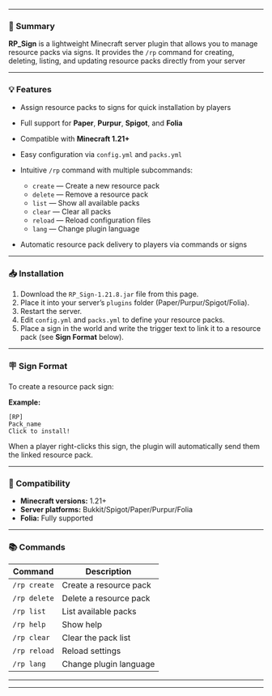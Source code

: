 
---

### 📝 Summary

**RP\_Sign** is a lightweight Minecraft server plugin that allows you to manage resource packs via signs.
It provides the `/rp` command for creating, deleting, listing, and updating resource packs directly from your server

---

### 💡 Features

* Assign resource packs to signs for quick installation by players
* Full support for **Paper**, **Purpur**, **Spigot**, and **Folia**
* Compatible with **Minecraft 1.21+**
* Easy configuration via `config.yml` and `packs.yml`
* Intuitive `/rp` command with multiple subcommands:

  * `create` — Create a new resource pack
  * `delete` — Remove a resource pack
  * `list` — Show all available packs
  * `clear` — Clear all packs
  * `reload` — Reload configuration files
  * `lang` — Change plugin language
* Automatic resource pack delivery to players via commands or signs

---

### 📥 Installation

1. Download the `RP_Sign-1.21.8.jar` file from this page.
2. Place it into your server’s `plugins` folder (Paper/Purpur/Spigot/Folia).
3. Restart the server.
4. Edit `config.yml` and `packs.yml` to define your resource packs.
5. Place a sign in the world and write the trigger text to link it to a resource pack (see **Sign Format** below).

---

### 🪧 Sign Format

To create a resource pack sign:

**Example:**

```
[RP]
Pack_name
Click to install!
```

When a player right-clicks this sign, the plugin will automatically send them the linked resource pack.

---

### 🔧 Compatibility

* **Minecraft versions:** 1.21+
* **Server platforms:** Bukkit/Spigot/Paper/Purpur/Folia
* **Folia:** Fully supported

---

### 📚 Commands

| Command      | Description            |
| ------------ | ---------------------- |
| `/rp create` | Create a resource pack |
| `/rp delete` | Delete a resource pack |
| `/rp list`   | List available packs   |
| `/rp help`   | Show help              |
| `/rp clear`  | Clear the pack list    |
| `/rp reload` | Reload settings        |
| `/rp lang`   | Change plugin language |

---


---

